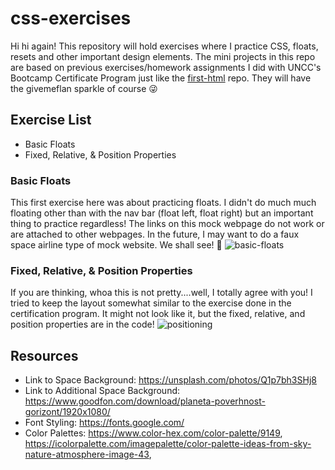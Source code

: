 # css-exercises
Hi hi again! This repository will hold exercises where I practice CSS, floats, resets and other important design elements. The mini projects in this repo are based on previous exercises/homework assignments I did with UNCC's Bootcamp Certificate Program just like the [first-html](https://github.com/givemeflan/first-html-exercises) repo. They will have the givemeflan sparkle of course :stuck_out_tongue_winking_eye:

## Exercise List 
- Basic Floats 
- Fixed, Relative, & Position Properties

### Basic Floats 
This first exercise here was about practicing floats. I didn't do much much floating other than with the nav bar (float left, float right) but an important thing to practice regardless! The links on this mock webpage do not work or are attached to other webpages. In the future, I may want to do a faux space airline type of mock website. We shall see! :rocket: 
![basic-floats](https://user-images.githubusercontent.com/66345751/89225759-c2582500-d5a8-11ea-8994-01e54b0ba65e.JPG)

### Fixed, Relative, & Position Properties
If you are thinking, whoa this is not pretty....well, I totally agree with you! I tried to keep the layout somewhat similar to the exercise done in the certification program. It might not look like it, but the fixed, relative, and position properties are in the code! 
![positioning](https://user-images.githubusercontent.com/66345751/89973267-ef05df80-dc2d-11ea-8d48-36717b592b71.JPG)




## Resources 
- Link to Space Background: https://unsplash.com/photos/Q1p7bh3SHj8
- Link to Additional Space Background: https://www.goodfon.com/download/planeta-poverhnost-gorizont/1920x1080/
- Font Styling: https://fonts.google.com/
- Color Palettes: https://www.color-hex.com/color-palette/9149, https://icolorpalette.com/imagepalette/color-palette-ideas-from-sky-nature-atmosphere-image-43, 
